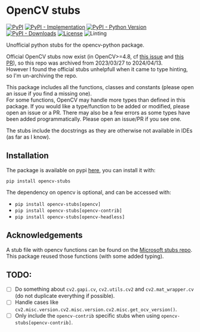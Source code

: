 # OpenCV stubs

[![PyPI](https://img.shields.io/pypi/v/opencv-stubs?color=green&style=flat)](https://pypi.org/project/opencv-stubs)
[![PyPI - Implementation](https://img.shields.io/pypi/implementation/opencv-stubs?style=flat)](https://pypi.org/project/opencv-stubs)
[![PyPI - Python Version](https://img.shields.io/pypi/pyversions/opencv-stubs?style=flat)](https://pypi.org/project/opencv-stubs)
[![PyPI - Downloads](https://img.shields.io/pypi/dm/opencv-stubs?style=flat-square)](https://pypistats.org/packages/opencv-stubs)
[![License](https://img.shields.io/pypi/l/opencv-stubs?style=flat)](https://opensource.org/licenses/MIT)
![Linting](https://github.com/hoel-bagard/opencv-stubs/actions/workflows/pre-commit.yaml/badge.svg)

Unofficial python stubs for the opencv-python package.

Official OpenCV stubs now exist (in OpenCV>=4.8, cf [this issue](https://github.com/opencv/opencv/issues/14590) and [this PR](https://github.com/opencv/opencv/pull/20370)), so this repo was archived from 2023/03/27 to 2024/04/13.\
However I found the official stubs unhelpfull when it came to type hinting, so I'm un-archiving the repo.

This package includes all the functions, classes and constants (please open an issue if you find a missing one).\
For some functions, OpenCV may handle more types than defined in this package. If you would like a type/function to be added or modified, please open an issue or a PR. There may also be a few errors as some types have been added programmatically. Please open an issue/PR if you see one.

The stubs include the docstrings as they are otherwise not available in IDEs (as far as I know).

## Installation

The package is available on pypi [here](https://pypi.org/project/opencv-stubs/), you can install it with:

```
pip install opencv-stubs
```

The dependency on opencv is optional, and can be accessed with:
- `pip install opencv-stubs[opencv]`
- `pip install opencv-stubs[opencv-contrib]`
- `pip install opencv-stubs[opencv-headless]`


## Acknowledgements

A stub file with opencv functions can be found on the [Microsoft stubs repo](https://github.com/microsoft/python-type-stubs/tree/main/cv2). This package reused those functions (with some added typing).

## TODO:
- [ ] Do something about `cv2.gapi.cv`, `cv2.utils.cv2` and `cv2.mat_wrapper.cv` (do not duplicate everything if possible).
- [ ] Handle cases like `cv2.misc.version.cv2.misc.version.cv2.misc.get_ocv_version()`.
- [ ] Only include the `opencv-contrib` specific stubs when using `opencv-stubs[opencv-contrib]`.
